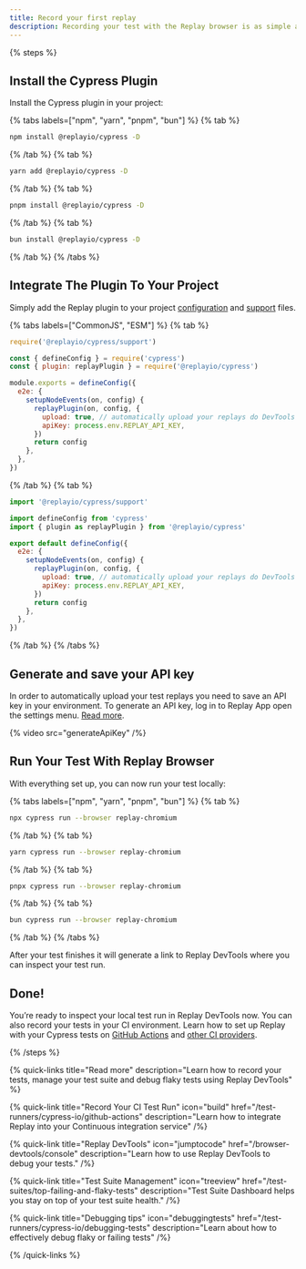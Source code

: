 ```yaml
---
title: Record your first replay
description: Recording your test with the Replay browser is as simple as installing a Cypress plugin. This doc shows how you can record your first test in under two minutes.
---
```


{% steps %}

## Install the Cypress Plugin

Install the Cypress plugin in your project:

{% tabs labels=["npm", "yarn", "pnpm", "bun"] %}
{% tab %}

```sh
npm install @replayio/cypress -D
```

{% /tab %}
{% tab %}

```sh
yarn add @replayio/cypress -D
```

{% /tab %}
{% tab %}

```sh
pnpm install @replayio/cypress -D
```

{% /tab %}
{% tab %}

```sh
bun install @replayio/cypress -D
```

{% /tab %}
{% /tabs %}

## Integrate The Plugin To Your Project

Simply add the Replay plugin to your project [configuration](https://docs.cypress.io/guides/references/configuration) and [support](https://docs.cypress.io/guides/core-concepts/writing-and-organizing-tests#Support-file) files.

{% tabs labels=["CommonJS", "ESM"] %}
{% tab %}

```js {% fileName="cypress/support/e2e.js" %}
require('@replayio/cypress/support')
```

```js {% lineNumbers=true fileName="cypress.config.js" highlight=[2,"7-11"] %}
const { defineConfig } = require('cypress')
const { plugin: replayPlugin } = require('@replayio/cypress')

module.exports = defineConfig({
  e2e: {
    setupNodeEvents(on, config) {
      replayPlugin(on, config, {
        upload: true, // automatically upload your replays do DevTools
        apiKey: process.env.REPLAY_API_KEY,
      })
      return config
    },
  },
})
```

{% /tab %}
{% tab %}

```js {% fileName="cypress/support/e2e.ts" %}
import '@replayio/cypress/support'
```

```js {% lineNumbers=true fileName="cypress.config.ts" highlight=[2,"7-11"] %}
import defineConfig from 'cypress'
import { plugin as replayPlugin } from '@replayio/cypress'

export default defineConfig({
  e2e: {
    setupNodeEvents(on, config) {
      replayPlugin(on, config, {
        upload: true, // automatically upload your replays do DevTools
        apiKey: process.env.REPLAY_API_KEY,
      })
      return config
    },
  },
})
```

{% /tab %}
{% /tabs %}

## Generate and save your API key

In order to automatically upload your test replays you need to save an API key in your environment. To generate an API key, log in to Replay App open the settings menu. [Read more](/ci-workflows/generate-api-key).

{% video src="generateApiKey" /%}

## Run Your Test With Replay Browser

With everything set up, you can now run your test locally:

{% tabs labels=["npm", "yarn", "pnpm", "bun"] %}
{% tab %}

```sh
npx cypress run --browser replay-chromium
```

{% /tab %}
{% tab %}

```sh
yarn cypress run --browser replay-chromium
```

{% /tab %}
{% tab %}

```sh
pnpx cypress run --browser replay-chromium
```

{% /tab %}
{% tab %}

```sh
bun cypress run --browser replay-chromium
```

{% /tab %}
{% /tabs %}

After your test finishes it will generate a link to Replay DevTools where you can inspect your test run.

<!-- todo: add video -->

## Done!

You’re ready to inspect your local test run in Replay DevTools now. You can also record your tests in your CI environment. Learn how to set up Replay with your Cypress tests on [GitHub Actions](/test-runners/cypress-io/github-actions) and [other CI providers](/test-runners/cypress-io/other-ci-providers).

{% /steps %}

{% quick-links title="Read more" description="Learn how to record your tests, manage your test suite and debug flaky tests using Replay DevTools" %}

{% quick-link
  title="Record Your CI Test Run"
  icon="build"
  href="/test-runners/cypress-io/github-actions"
  description="Learn how to integrate Replay into your Continuous integration service"
/%}

{% quick-link
  title="Replay DevTools"
  icon="jumptocode"
  href="/browser-devtools/console"
  description="Learn how to use Replay DevTools to debug your tests."
/%}

{% quick-link
  title="Test Suite Management"
  icon="treeview"
  href="/test-suites/top-failing-and-flaky-tests"
  description="Test Suite Dashboard helps you stay on top of your test suite health."
/%}

{% quick-link
  title="Debugging tips"
  icon="debuggingtests"
  href="/test-runners/cypress-io/debugging-tests"
  description="Learn about how to effectively debug flaky or failing tests"
/%}

{% /quick-links %}
